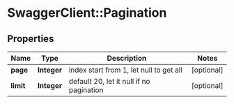 # SwaggerClient::Pagination

## Properties
Name | Type | Description | Notes
------------ | ------------- | ------------- | -------------
**page** | **Integer** | index start from 1, let null to get all | [optional] 
**limit** | **Integer** | default 20, let it null if no pagination | [optional] 


